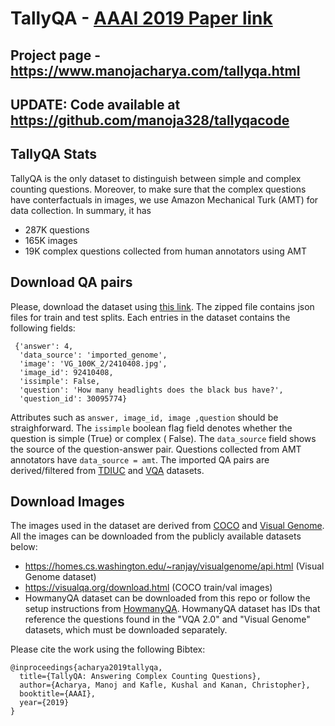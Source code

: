 # TallyQA - [ AAAI 2019 Paper link](https://arxiv.org/abs/1810.12440)
## Project page - https://www.manojacharya.com/tallyqa.html
## UPDATE: Code available at https://github.com/manoja328/tallyqacode

## TallyQA Stats
TallyQA is the only dataset to distinguish between simple and complex counting questions. Moreover, to make sure that the complex questions have conterfactuals in images, we use Amazon Mechanical Turk (AMT) for data collection. In summary, it has
- 287K questions
- 165K images
- 19K complex questions collected from human annotators using AMT

## Download QA pairs
Please, download the dataset using [this link](https://github.com/manoja328/tallyqa/blob/master/tallyqa.zip?raw=true). The zipped file contains json files for train and test splits. Each entries in the dataset contains the following fields:
```
 {'answer': 4,
  'data_source': 'imported_genome',
  'image': 'VG_100K_2/2410408.jpg',
  'image_id': 92410408,
  'issimple': False,
  'question': 'How many headlights does the black bus have?',
  'question_id': 30095774}
```

Attributes such as `answer, image_id, image ,question` should be straighforward. The  `issimple` boolean flag field  denotes whether the question is simple (True) or complex ( False). The  `data_source` field shows the source of the question-answer pair. Questions collected from AMT annotators have `data_source = amt`. The imported QA pairs are derived/filtered from [TDIUC](https://kushalkafle.com/projects/tdiuc.html) and [VQA](https://visualqa.org/) datasets.

## Download Images
The images used in the dataset are derived from [COCO](http://cocodataset.org/) and [Visual Genome](https://visualgenome.org/). All the images can be downloaded from the publicly available datasets below:
* https://homes.cs.washington.edu/~ranjay/visualgenome/api.html (Visual Genome dataset)
* https://visualqa.org/download.html (COCO train/val images)
* HowmanyQA dataset can be downloaded from this repo or follow the setup instructions from [HowmanyQA](https://github.com/sanyam5/irlc-vqa-counting/blob/master/tools/download_hmqa.sh ). HowmanyQA  dataset has IDs that reference the questions found in the "VQA 2.0" and "Visual Genome" datasets, which must be downloaded separately.

Please cite the work using the following Bibtex:
```
@inproceedings{acharya2019tallyqa,
  title={TallyQA: Answering Complex Counting Questions},
  author={Acharya, Manoj and Kafle, Kushal and Kanan, Christopher},
  booktitle={AAAI},
  year={2019}
}

```

